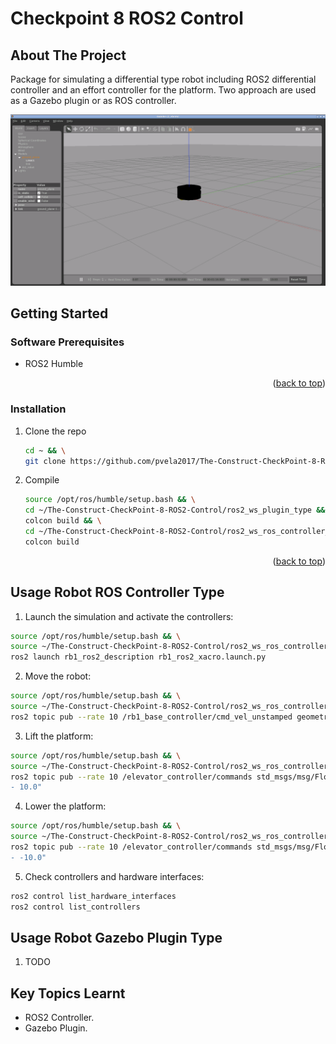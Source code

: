 # Checkpoint 8 ROS2 Control

<a name="readme-top"></a>

## About The Project
Package for simulating a differential type robot including ROS2 differential controller and an effort controller for the platform.
Two approach are used as a Gazebo plugin or as ROS controller.

![This is an image](images/preview.png)

<!-- GETTING STARTED -->
## Getting Started

### Software Prerequisites
* ROS2 Humble

<p align="right">(<a href="#readme-top">back to top</a>)</p>

<!-- INSTALLATION -->
### Installation
1. Clone the repo
   ```sh
   cd ~ && \
   git clone https://github.com/pvela2017/The-Construct-CheckPoint-8-ROS2-Control
   ```
2. Compile
   ```sh
   source /opt/ros/humble/setup.bash && \
   cd ~/The-Construct-CheckPoint-8-ROS2-Control/ros2_ws_plugin_type && \
   colcon build && \
   cd ~/The-Construct-CheckPoint-8-ROS2-Control/ros2_ws_ros_controller_type && \
   colcon build
   ```

<p align="right">(<a href="#readme-top">back to top</a>)</p>


<!-- USAGE of the ROBOT -->
## Usage Robot ROS Controller Type
1. Launch the simulation and activate the controllers:
```sh
source /opt/ros/humble/setup.bash && \
source ~/The-Construct-CheckPoint-8-ROS2-Control/ros2_ws_ros_controller_type/install/setup.bash && \
ros2 launch rb1_ros2_description rb1_ros2_xacro.launch.py
```
2. Move the robot:
```sh
source /opt/ros/humble/setup.bash && \
source ~/The-Construct-CheckPoint-8-ROS2-Control/ros2_ws_ros_controller_type/install/setup.bash && \
ros2 topic pub --rate 10 /rb1_base_controller/cmd_vel_unstamped geometry_msgs/msg/Twist "{linear: {x: 0.0, y: 0, z: 0.0}, angular: {x: 0.0,y: 0.0, z: 0.2}}"
```
3. Lift the platform:
```sh
source /opt/ros/humble/setup.bash && \
source ~/The-Construct-CheckPoint-8-ROS2-Control/ros2_ws_ros_controller_type/install/setup.bash && \
ros2 topic pub --rate 10 /elevator_controller/commands std_msgs/msg/Float64MultiArray  "data:
- 10.0"
```
4. Lower the platform:
```sh
source /opt/ros/humble/setup.bash && \
source ~/The-Construct-CheckPoint-8-ROS2-Control/ros2_ws_ros_controller_type/install/setup.bash && \
ros2 topic pub --rate 10 /elevator_controller/commands std_msgs/msg/Float64MultiArray  "data:
- -10.0"
```
5. Check controllers and hardware interfaces:
```sh
ros2 control list_hardware_interfaces
ros2 control list_controllers
```

## Usage Robot Gazebo Plugin Type
1. TODO


<!-- KEYS -->
## Key Topics Learnt
* ROS2 Controller.
* Gazebo Plugin.
